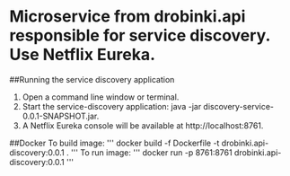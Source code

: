 # Microservice from drobinki.api responsible for service discovery. Use Netflix Eureka.

##Running the service discovery application
1. Open a command line window or terminal.
1. Start the service-discovery application: java -jar discovery-service-0.0.1-SNAPSHOT.jar.
1. A Netflix Eureka console will be available at http://localhost:8761.

##Docker
To build image:
'''
docker build -f Dockerfile -t drobinki.api-discovery:0.0.1 . 
'''
To run image:
'''
docker run -p 8761:8761 drobinki.api-discovery:0.0.1
'''